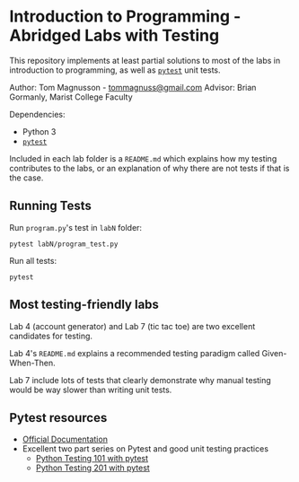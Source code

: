 # Introduction to Programming - Abridged Labs with Testing

This repository implements at least partial solutions to most of the labs in introduction to programming, as well as [`pytest`](https://docs.pytest.org/en/latest/) unit tests.

Author: Tom Magnusson - tommagnuss@gmail.com
Advisor: Brian Gormanly, Marist College Faculty

Dependencies:
 - Python 3
 - [`pytest`](https://docs.pytest.org/en/latest/getting-started.html)

Included in each lab folder is a `README.md` which explains how my testing contributes to the labs, or an explanation of why there are not tests if that is the case.

## Running Tests

Run `program.py`'s test in `labN` folder:
```
pytest labN/program_test.py
```

Run all tests:
```
pytest
```

## Most testing-friendly labs

Lab 4 (account generator) and Lab 7 (tic tac toe) are two excellent candidates for testing.

Lab 4's `README.md` explains a recommended testing paradigm called Given-When-Then.

Lab 7 include lots of tests that clearly demonstrate why manual testing would be way slower than writing unit tests.

## Pytest resources

 - [Official Documentation](https://docs.pytest.org/en/latest/getting-started.html)
 - Excellent two part series on Pytest and good unit testing practices
    - [Python Testing 101 with pytest](https://youtu.be/etosV2IWBF0)
    - [Python Testing 201 with pytest](https://youtu.be/fv259R38gqc)
